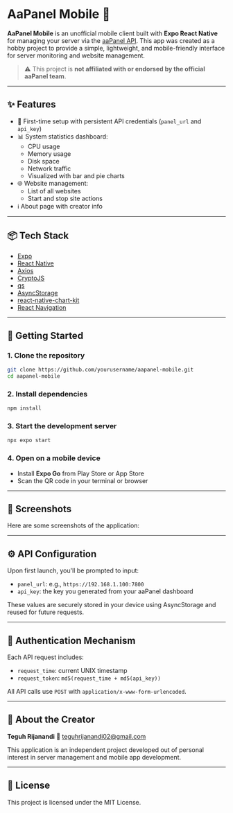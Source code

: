 # AaPanel Mobile 📱

**AaPanel Mobile** is an unofficial mobile client built with **Expo React Native** for managing your server via the [aaPanel API](https://www.aapanel.com/). This app was created as a hobby project to provide a simple, lightweight, and mobile-friendly interface for server monitoring and website management.

> ⚠️ This project is **not affiliated with or endorsed by the official aaPanel team**.

---

## ✨ Features

- 🔐 First-time setup with persistent API credentials (`panel_url` and `api_key`)
- 📊 System statistics dashboard:
  - CPU usage
  - Memory usage
  - Disk space
  - Network traffic
  - Visualized with bar and pie charts
- 🌐 Website management:
  - List of all websites
  - Start and stop site actions
- ℹ️ About page with creator info

---

## 📦 Tech Stack

- [Expo](https://expo.dev/)
- [React Native](https://reactnative.dev/)
- [Axios](https://axios-http.com/)
- [CryptoJS](https://www.npmjs.com/package/crypto-js)
- [qs](https://www.npmjs.com/package/qs)
- [AsyncStorage](https://react-native-async-storage.github.io/async-storage/)
- [react-native-chart-kit](https://github.com/indiespirit/react-native-chart-kit)
- [React Navigation](https://reactnavigation.org/)

---

## 🚀 Getting Started

### 1. Clone the repository
```bash
git clone https://github.com/yourusername/aapanel-mobile.git
cd aapanel-mobile
```

### 2. Install dependencies

```bash
npm install
```

### 3. Start the development server

```bash
npx expo start
```

### 4. Open on a mobile device

* Install **Expo Go** from Play Store or App Store
* Scan the QR code in your terminal or browser

---

## 📸 Screenshots

Here are some screenshots of the application:

<!-- Add your screenshots here -->

---

## ⚙️ API Configuration

Upon first launch, you'll be prompted to input:

* `panel_url`: e.g., `https://192.168.1.100:7800`
* `api_key`: the key you generated from your aaPanel dashboard

These values are securely stored in your device using AsyncStorage and reused for future requests.

---

## 🔐 Authentication Mechanism

Each API request includes:

* `request_time`: current UNIX timestamp
* `request_token`: `md5(request_time + md5(api_key))`

All API calls use `POST` with `application/x-www-form-urlencoded`.

---

## 👤 About the Creator

**Teguh Rijanandi**
📧 [teguhrijanandi02@gmail.com](mailto:teguhrijanandi02@gmail.com)

This application is an independent project developed out of personal interest in server management and mobile app development.

---

## 📄 License

This project is licensed under the MIT License.